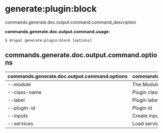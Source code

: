 # generate:plugin:block
commands.generate.doc.output.command.command_description

**commands.generate.doc.output.command.usage:**
```
$ drupal generate:plugin:block [options] 
```

## commands.generate.doc.output.command.options
commands.generate.doc.output.command.options | commands.generate.doc.output.command.details
-------|-------------
--module | The Module name.
--class-name | Plugin class name
--label | Plugin label
--plugin-id | Plugin id
--inputs | Create inputs in a form.
--services | Load services from the container.

